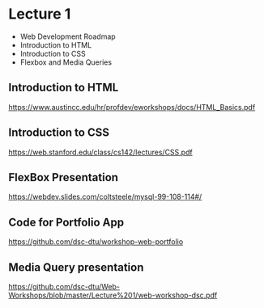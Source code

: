# Lecture 1

- Web Development Roadmap
- Introduction to HTML
- Introduction to CSS
- Flexbox and Media Queries

## Introduction to HTML

https://www.austincc.edu/hr/profdev/eworkshops/docs/HTML_Basics.pdf

## Introduction to CSS

https://web.stanford.edu/class/cs142/lectures/CSS.pdf

## FlexBox Presentation

https://webdev.slides.com/coltsteele/mysql-99-108-114#/

## Code for Portfolio App

https://github.com/dsc-dtu/workshop-web-portfolio

## Media Query presentation

https://github.com/dsc-dtu/Web-Workshops/blob/master/Lecture%201/web-workshop-dsc.pdf
